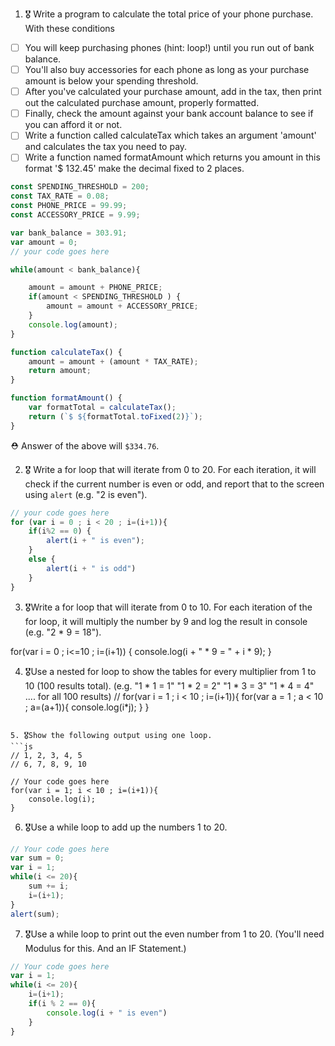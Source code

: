 1. 🎖 Write a program to calculate the total price of your phone purchase. With these conditions
 * [ ] You will keep purchasing phones (hint: loop!) until you run out of bank balance.
 * [ ] You'll also buy accessories for each phone as long as your purchase amount is below your spending threshold.
 * [ ] After you've calculated your purchase amount, add in the tax, then print out the calculated purchase amount, properly formatted.
 * [ ] Finally, check the amount against your bank account balance to see if you can afford it or not.
 * [ ] Write a function called calculateTax which takes an argument 'amount' and calculates the tax you need to pay.
 * [ ] Write a function named formatAmount which returns you amount in this format '$ 132.45' make the decimal fixed to 2 places.
```js
const SPENDING_THRESHOLD = 200;
const TAX_RATE = 0.08;
const PHONE_PRICE = 99.99;
const ACCESSORY_PRICE = 9.99;

var bank_balance = 303.91;
var amount = 0;
// your code goes here

while(amount < bank_balance){

	amount = amount + PHONE_PRICE;
	if(amount < SPENDING_THRESHOLD ) {
		amount = amount + ACCESSORY_PRICE;
	}
	console.log(amount);
}

function calculateTax() {
	amount = amount + (amount * TAX_RATE);
	return amount;
}

function formatAmount() {
	var formatTotal = calculateTax();
	return (`$ ${formatTotal.toFixed(2)}`);
}


```
 ⛑ Answer of the above will `$334.76`.

2. 🎖 Write a for loop that will iterate from 0 to 20. For each iteration, it will check if the current number is even or odd, and report that to the screen using `alert` (e.g. "2 is even").
```js
// your code goes here
for (var i = 0 ; i < 20 ; i=(i+1)){
    if(i%2 == 0) {
        alert(i + " is even");
    }
    else {
        alert(i + " is odd")
    }
}
```

3. 🎖Write a for loop that will iterate from 0 to 10. For each iteration of the for loop, it will multiply the number by 9 and log the result in console (e.g. "2 * 9 = 18").

for(var i = 0 ; i<=10 ; i=(i+1)) {
    console.log(i + " * 9 = " +  i * 9);
}

4. 🎖Use a nested for loop to show the tables for every multiplier from 1 to 10 (100 results total).
(e.g.
"1 * 1 = 1"
"1 * 2 = 2"
"1 * 3 = 3"
"1 * 4 = 4"
.... for all 100 results)
//
for(var i = 1 ; i < 10 ; i=(i+1)){
    for(var a = 1 ; a < 10 ; a=(a+1)){
        console.log(i*j);
    }
}
```

5. 🎖Show the following output using one loop.
```js
// 1, 2, 3, 4, 5
// 6, 7, 8, 9, 10

// Your code goes here
for(var i = 1; i < 10 ; i=(i+1)){
    console.log(i);
}
```

6. 🎖Use a while loop to add up the numbers 1 to 20.
```js
// Your code goes here
var sum = 0;
var i = 1;
while(i <= 20){
    sum += i;
    i=(i+1);
}
alert(sum);
```

7. 🎖Use a while loop to print out the even number from 1 to 20. (You'll need Modulus for this. And an IF Statement.)
```js
// Your code goes here
var i = 1;
while(i <= 20){
    i=(i+1);
    if(i % 2 == 0){
        console.log(i + " is even")
    }
}
```
